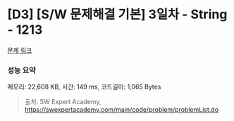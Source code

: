# [D3] [S/W 문제해결 기본] 3일차 - String - 1213 

[문제 링크](https://swexpertacademy.com/main/code/problem/problemDetail.do?contestProbId=AV14P0c6AAUCFAYi) 

### 성능 요약

메모리: 22,608 KB, 시간: 149 ms, 코드길이: 1,065 Bytes



> 출처: SW Expert Academy, https://swexpertacademy.com/main/code/problem/problemList.do